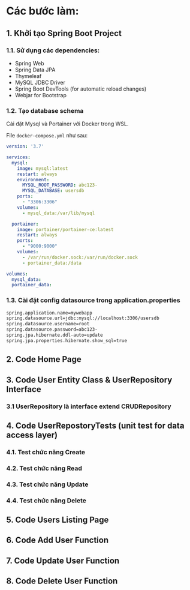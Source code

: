 # Các bước làm:

## 1. Khởi tạo Spring Boot Project
### 1.1. Sử dụng các dependencies:
- Spring Web
- Spring Data JPA
- Thymeleaf
- MySQL JDBC Driver
- Spring Boot DevTools (for automatic reload changes)
- Webjar for Bootstrap

### 1.2. Tạo database schema

Cài đặt Mysql và Portainer với Docker trong WSL.

File `docker-compose.yml` như sau:

```yaml
version: '3.7'

services:
  mysql:
    image: mysql:latest
    restart: always
    environment:
      MYSQL_ROOT_PASSWORD: abc123-
      MYSQL_DATABASE: usersdb
    ports:
      - "3306:3306"
    volumes:
      - mysql_data:/var/lib/mysql

  portainer:
    image: portainer/portainer-ce:latest
    restart: always
    ports:
      - "9000:9000"
    volumes:
      - /var/run/docker.sock:/var/run/docker.sock
      - portainer_data:/data

volumes:
  mysql_data:
  portainer_data:


```

### 1.3. Cài đặt config datasource trong application.properties

```bash
spring.application.name=mywebapp
spring.datasource.url=jdbc:mysql://localhost:3306/usersdb
spring.datasource.username=root
spring.datasource.password=abc123-
spring.jpa.hibernate.ddl-auto=update
spring.jpa.properties.hibernate.show_sql=true
```

## 2. Code Home Page

## 3. Code User Entity Class & UserRepository Interface

### 3.1 UserRepository là interface extend CRUDRepository

## 4. Code UserRepostoryTests (unit test for data access layer)

### 4.1. Test chức năng Create
### 4.2. Test chức năng Read
### 4.3. Test chức năng Update
### 4.4. Test chức năng Delete

## 5. Code Users Listing Page



## 6. Code Add User Function
## 7. Code Update User Function
## 8. Code Delete User Function
